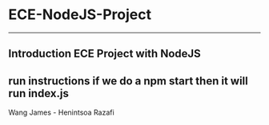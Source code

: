 # ECE-NodeJS-Project
---
Introduction 
ECE Project with NodeJS
---
run instructions if we do a npm start then it will run index.js
---
Wang James - Henintsoa Razafi
